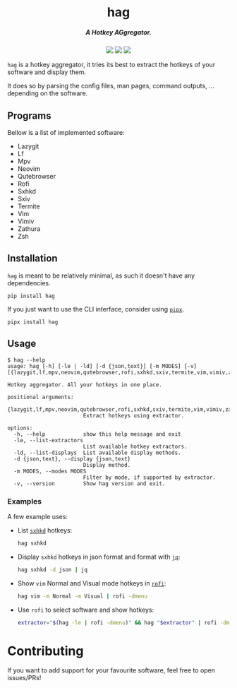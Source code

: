 <h1 align="center">hag</h1>
<h5 align="center">A Hotkey AGgregator.</h5>
<p align="center">
  <a href="https://pypi.org/project/hag/"><img src="https://img.shields.io/pypi/v/hag"></a>
  <a href="./LICENSE.md"><img src="https://img.shields.io/badge/license-MIT-blue.svg"></a>
  <img src="https://img.shields.io/badge/platform-linux-informational">
</p>

`hag` is a hotkey aggregator, it tries its best to extract the hotkeys of your software and display them.

It does so by parsing the config files, man pages, command outputs, ... depending on the software.

## Programs

Bellow is a list of implemented software:

- Lazygit
- Lf
- Mpv
- Neovim
- Qutebrowser
- Rofi
- Sxhkd
- Sxiv
- Termite
- Vim
- Vimiv
- Zathura
- Zsh

## Installation

`hag` is meant to be relatively minimal, as such it doesn't have any dependencies.

```
pip install hag
```

If you just want to use the CLI interface, consider using [`pipx`](https://github.com/pypa/pipx).

```
pipx install hag
```

## Usage

```
$ hag --help
usage: hag [-h] [-le | -ld] [-d {json,text}] [-m MODES] [-v] [{lazygit,lf,mpv,neovim,qutebrowser,rofi,sxhkd,sxiv,termite,vim,vimiv,zathura,zsh}]

Hotkey aggregator. All your hotkeys in one place.

positional arguments:
  {lazygit,lf,mpv,neovim,qutebrowser,rofi,sxhkd,sxiv,termite,vim,vimiv,zathura,zsh}
                        Extract hotkeys using extractor.

options:
  -h, --help            show this help message and exit
  -le, --list-extractors
                        List available hotkey extractors.
  -ld, --list-displays  List available display methods.
  -d {json,text}, --display {json,text}
                        Display method.
  -m MODES, --modes MODES
                        Filter by mode, if supported by extractor.
  -v, --version         Show hag version and exit.
```

### Examples

A few example uses:

- List [`sxhkd`](https://github.com/baskerville/sxhkd) hotkeys:
  ```sh
  hag sxhkd
  ```
- Display `sxhkd` hotkeys in json format and format with [`jq`](https://github.com/stedolan/jq):
  ```sh
  hag sxhkd -d json | jq
  ```
- Show `vim` Normal and Visual mode hotkeys in [`rofi`](https://github.com/davatorium/rofi):
  ```sh
  hag vim -m Normal -m Visual | rofi -dmenu
  ```
- Use `rofi` to select software and show hotkeys:
  ```sh
  extractor="$(hag -le | rofi -dmenu)" && hag "$extractor" | rofi -dmenu
  ```

# Contributing

If you want to add support for your favourite software, feel free to open issues/PRs!

